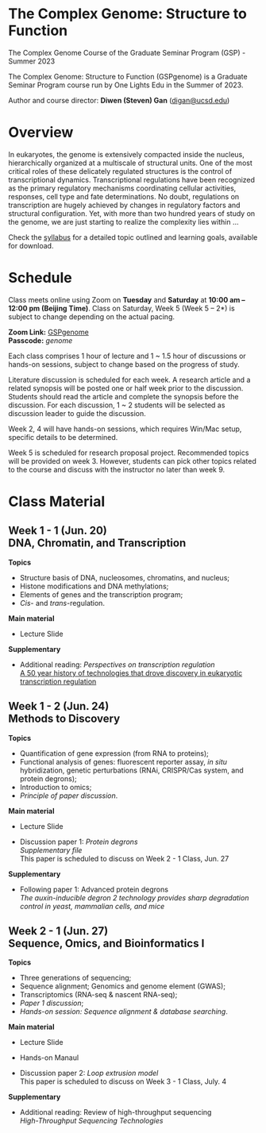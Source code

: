 # The Complex Genome: Structure to Function
The Complex Genome Course of the Graduate Seminar Program (GSP) - Summer 2023

The Complex Genome: Structure to Function (GSPgenome) is a Graduate Seminar Program course run by One Lights Edu in the Summer of 2023.

Author and course director: **Diwen (Steven) Gan** ([digan@ucsd.edu](mailto:digan@ucsd.edu))


# Overview

In eukaryotes, the genome is extensively compacted inside the nucleus, hierarchically organized at a multiscale of structural units. One of the most critical roles of these delicately regulated structures is the control of transcriptional dynamics. Transcriptional regulations have been recognized as the primary regulatory mechanisms coordinating cellular activities, responses, cell type and fate determinations. No doubt, regulations on transcription are hugely achieved by changes in regulatory factors and structural configuration. Yet, with more than two hundred years of study on the genome, we are just starting to realize the complexity lies within … 

Check the [syllabus](Syllabus/GSPgenome_S23_Syllabus.pdf) for a detailed topic outlined and learning goals, available for download.


# Schedule

Class meets online using Zoom on **Tuesday** and **Saturday** at **10:00 am – 12:00 pm (Beijing Time)**. Class on Saturday, Week 5 (Week 5 – 2*) is subject to change depending on the actual pacing.

**Zoom Link:** [GSPgenome](https://ucsd.zoom.us/j/94452736592?pwd=SUoxUVkrVTd6emFFNUR3a2JvQ3F1dz09) <br> **Passcode:** *genome*

Each class comprises 1 hour of lecture and 1 ~ 1.5 hour of discussions or hands-on sessions, subject to change based on the progress of study.

Literature discussion is scheduled for each week. A research article and a related synopsis will be posted one or half week prior to the discussion. Students should read the article and complete the synopsis before the discussion. For each discussion, 1 ~ 2 students will be selected as discussion leader to guide the discussion. 

Week 2, 4 will have hands-on sessions, which requires Win/Mac setup, specific details to be determined.

Week 5 is scheduled for research proposal project. Recommended topics will be provided on week 3. However, students can pick other topics related to the course and discuss with the instructor no later than week 9.


# Class Material

## Week 1 - 1 (Jun. 20) <br> DNA, Chromatin, and Transcription

**Topics**

- Structure basis of DNA, nucleosomes, chromatins, and nucleus;
- Histone modifications and DNA methylations;
- Elements of genes and the transcription program;
- *Cis*- and *trans*-regulation.

**Main material**

- Lecture Slide

**Supplementary**

- Additional reading: *Perspectives on transcription regulation* <br> [A 50 year history of technologies that drove discovery in eukaryotic transcription regulation](https://github.com/onelightsGan/gspGenome_S23/tree/cad601f09d78f26e07146ae69fd5469461db17d7/Reference%20Paper/Week%201-1)


## Week 1 - 2 (Jun. 24) <br> Methods to Discovery

**Topics**

- Quantification of gene expression (from RNA to proteins);
- Functional analysis of genes: fluorescent reporter assay, *in situ* hybridization, genetic perturbations (RNAi, CRISPR/Cas system, and protein degrons); 
- Introduction to omics;
- *Principle of paper discussion*.

**Main material**

- Lecture Slide

- Discussion paper 1: *Protein degrons* <br> *Supplementary file* <br> This paper is scheduled to discuss on Week 2 - 1 Class, Jun. 27

**Supplementary**

- Following paper 1: Advanced protein degrons <br> *The auxin-inducible degron 2 technology provides sharp degradation control in yeast, mammalian cells, and mice*

## Week 2 - 1 (Jun. 27) <br> Sequence, Omics, and Bioinformatics I

**Topics**

- Three generations of sequencing;
- Sequence alignment; Genomics and genome element (GWAS);
- Transcriptomics (RNA-seq & nascent RNA-seq);
- *Paper 1 discussion*;
- *Hands-on session: Sequence alignment & database searching*.

**Main material**

- Lecture Slide
- Hands-on Manaul

- Discussion paper 2: *Loop extrusion model* <br> This paper is scheduled to discuss on Week 3 - 1 Class, July. 4

**Supplementary**

- Additional reading: Review of high-throughput sequencing <br> *High-Throughput Sequencing Technologies*